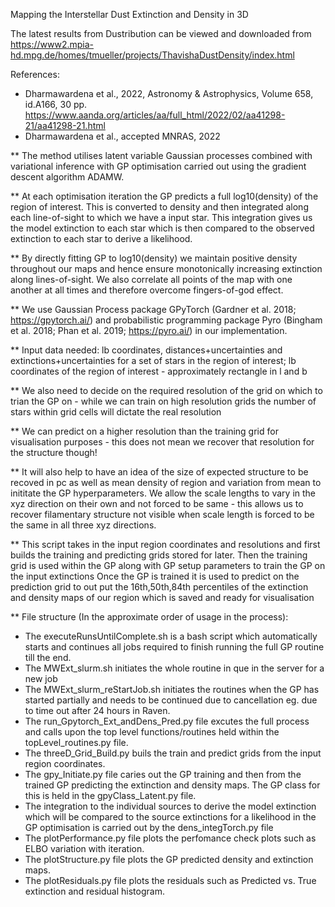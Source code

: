 Mapping the Interstellar Dust Extinction and Density in 3D

The latest results from Dustribution can be viewed and downloaded from https://www2.mpia-hd.mpg.de/homes/tmueller/projects/ThavishaDustDensity/index.html

References:
- Dharmawardena et al., 2022, Astronomy & Astrophysics, Volume 658, id.A166, 30 pp. https://www.aanda.org/articles/aa/full_html/2022/02/aa41298-21/aa41298-21.html
- Dharmawardena et al., accepted MNRAS, 2022

** The method utilises latent variable Gaussian processes combined with variational inference with GP optimisation carried out using the gradient descent algorithm ADAMW. 

** At each optimisation iteration the GP predicts a full log10(density) of the region of interest. This is converted to density and then integrated along each line-of-sight to which we have a input star. This integration gives us the model extinction to each star which is then compared to the observed extinction to each star to derive a likelihood.

** By directly fitting GP to log10(density) we maintain positive density throughout our maps and hence ensure monotonically increasing extinction along lines-of-sight. We also correlate all points of the map with one another at all times and therefore overcome fingers-of-god effect. 

** We use Gaussian Process package GPyTorch (Gardner et al. 2018; https://gpytorch.ai/) and probabilistic programming package Pyro (Bingham et al. 2018; Phan et al. 2019; https://pyro.ai/) in our implementation. 

** Input data needed: lb coordinates, distances+uncertainties and extinctions+uncertainties for a set of stars in the region of interest; lb coordinates of the region of interest - approximately rectangle in l and b 

** We also need to decide on the required resolution of the grid on which to trian the GP on - while we can train on high resolution grids the number of stars within grid cells will dictate the real resolution

** We can predict on a higher resolution than the training grid for visualisation purposes - this does not mean we recover that resolution for the structure though!

** It will also help to have an idea of the size of expected structure to be recoved in pc as well as mean density of region and variation from mean to inititate the GP hyperparameters. We allow the scale lengths to vary in the xyz direction on their own and not forced to be same - this allows us to recover filamentary structure not visible when scale length is forced to be the same in all three xyz directions. 

** This script takes in the input region coordinates and resolutions and first builds the training and predicting grids stored for later. 
Then the training grid is used within the GP along with GP setup parameters to train the GP on the input extinctions 
Once the GP is trained it is used to predict on the prediction grid to out put the 16th,50th,84th percentiles of the extinction and density maps of our region which is saved and ready for visualisation

** File structure (In the approximate order of usage in the process): 
- The executeRunsUntilComplete.sh is a bash script which automatically starts and continues all jobs required to finish running the full GP routine till the end.
- The MWExt_slurm.sh initiates the whole routine in que in the server for a new job
- The MWExt_slurm_reStartJob.sh initiates the routines when the GP has started partially and needs to be continued due to cancellation eg. due to time out after 24 hours in Raven.
- The run_Gpytorch_Ext_andDens_Pred.py file excutes the full process and calls upon the top level functions/routines held within the topLevel_routines.py file. 
- The threeD_Grid_Build.py buils the train and predict grids from the input region coordinates. 
- The gpy_Initiate.py file caries out the GP training and then from the trained GP predicting the extinction and density maps. The GP class for this is held in the gpyClass_Latent.py file. 
- The integration to the individual sources to derive the model extinction which will be compared to the source extinctions for a likelihood in the GP optimisation is carried out by the dens_integTorch.py file
- The plotPerformance.py file plots the perfomance check plots such as ELBO variation with iteration. 
- The plotStructure.py file plots the GP predicted density and extinction maps. 
- The plotResiduals.py file plots the residuals such as Predicted vs. True extinction and residual histogram.

